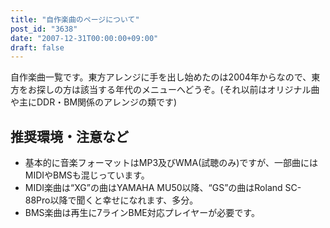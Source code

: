 ```yaml
---
title: "自作楽曲のページについて"
post_id: "3638"
date: "2007-12-31T00:00:00+09:00"
draft: false
---
```



自作楽曲一覧です。東方アレンジに手を出し始めたのは2004年からなので、東方をお探しの方は該当する年代のメニューへどうぞ。(それ以前はオリジナル曲や主にDDR・BM関係のアレンジの類です)

## 推奨環境・注意など



  * 基本的に音楽フォーマットはMP3及びWMA(試聴のみ)ですが、一部曲にはMIDIやBMSも混じっています。
  * MIDI楽曲は“XG”の曲はYAMAHA MU50以降、“GS”の曲はRoland SC-88Pro以降で聞くと幸せになれます、多分。
  * BMS楽曲は再生に7ラインBME対応プレイヤーが必要です。
